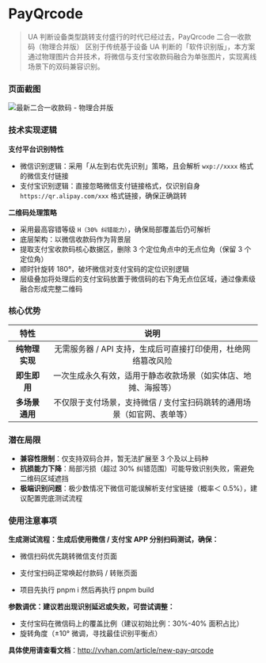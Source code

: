 # PayQrcode

> UA 判断设备类型跳转支付盛行的时代已经过去，PayQrcode 二合一收款码（物理合并版）​ 区别于传统基于设备 UA 判断的「软件识别版」，本方案通过物理图片合并技术，将微信与支付宝收款码融合为单张图片，实现离线场景下的双码兼容识别。

### 页面截图

![最新二合一收款码 - 物理合并版](https://i0.wp.com/uxiaohan.github.io/v2/2025/05/1746526361666.webp)

### 技术实现逻辑

**支付平台识别特性**

- 微信识别逻辑：采用「从左到右优先识别」策略，且会解析 `wxp://xxxx` 格式的微信支付链接 ​
- 支付宝识别逻辑：直接忽略微信支付链接格式，仅识别自身 `https://qr.alipay.com/xxx` 格式链接，确保正确跳转

**二维码处理策略**

- 采用最高容错等级 `H（30% 纠错能力）`，确保局部覆盖后仍可解析 ​
- 底层架构：以微信收款码作为背景层
- 提取支付宝收款码核心数据区，删除 3 个定位角点中的无点位角（保留 3 个定位角）​
- 顺时针旋转 180°，破坏微信对支付宝码的定位识别逻辑
- 层级叠加将处理后的支付宝码放置于微信码的右下角无点位区域，通过像素级融合形成完整二维码

### 核心优势

|      特性      |                                  说明                                   |
| :------------: | :---------------------------------------------------------------------: |
| **纯物理实现** |      无需服务器 / API 支持，生成后可直接打印使用，杜绝网络篡改风险      |
|  **即生即用**  |     一次生成永久有效，适用于静态收款场景（如实体店、地摊、海报等）      |
| **多场景通用** | 不仅限于支付场景，支持微信 / 支付宝扫码跳转的通用场景（如官网、表单等） |

### 潜在局限

- **兼容性限制**：仅支持双码合并，暂无法扩展至 3 个及以上码种 ​
- **抗损能力下降**：局部污损（超过 30% 纠错范围）可能导致识别失败，需避免二维码区域遮挡 ​
- **极端识别问题**：极少数情况下微信可能误解析支付宝链接（概率＜ 0.5%），建议配置兜底测试流程

### 使用注意事项

**生成测试流程：生成后使用微信 / 支付宝 APP 分别扫码测试，确保：​**

- 微信扫码优先跳转微信支付页面 ​
- 支付宝扫码正常唤起付款码 / 转账页面 ​

- 项目先执行 pnpm i  然后再执行 pnpm build

**参数调优：建议若出现识别延迟或失败，可尝试调整：​**

- 支付宝码在微信码上的覆盖比例（建议初始比例：30%-40% 面积占比）​
- 旋转角度（±10° 微调，寻找最佳识别平衡点）​

**具体使用请查看文档**：http://vvhan.com/article/new-pay-qrcode

